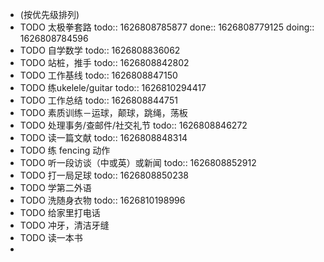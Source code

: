 - (按优先级排列)
- TODO 太极拳套路
  todo:: 1626808785877
  done:: 1626808779125
  doing:: 1626808784596
- TODO 自学数学
  todo:: 1626808836062
- TODO 站桩，推手
  todo:: 1626808842802
- TODO 工作基线
  todo:: 1626808847150
- TODO 练ukelele/guitar
  todo:: 1626810294417
- TODO 工作总结
  todo:: 1626808844751
- TODO 素质训练－运球，颠球，跳绳，荡板
- TODO 处理事务/查邮件/社交礼节
  todo:: 1626808846272
- TODO 读一篇文献
  todo:: 1626808848314
- TODO 练 fencing 动作
- TODO 听一段访谈（中或英）或新闻
  todo:: 1626808852912
- TODO 打一局足球
  todo:: 1626808850238
- TODO 学第二外语
- TODO 洗随身衣物
  todo:: 1626810198996
- TODO 给家里打电话
- TODO 冲牙，清洁牙缝
- TODO 读一本书
-